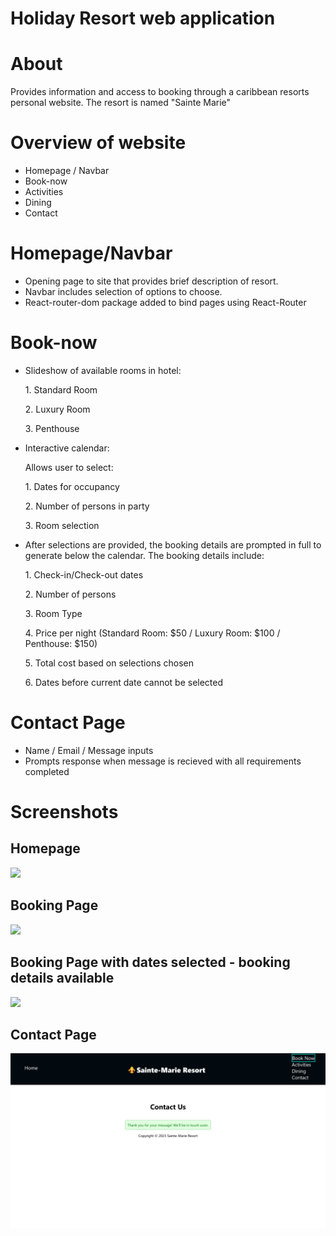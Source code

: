 # Holiday Resort web application

# About
<p> Provides information and access to booking through a caribbean resorts personal website. The resort is named "Sainte Marie"</p>

# Overview of website
* Homepage / Navbar
* Book-now
* Activities
* Dining
* Contact

# Homepage/Navbar
* Opening page to site that provides brief description of resort.
* Navbar includes selection of options to choose.
* React-router-dom package added to bind pages using React-Router


# Book-now
* Slideshow of available rooms in hotel:
  <p>1. Standard Room</p>
  <p>2. Luxury Room</p>
  <p>3. Penthouse</p>
* Interactive calendar:
  <p>Allows user to select:</p>
  <p>1. Dates for occupancy</p>
  <p>2. Number of persons in party</p>
  <p>3. Room selection</p>
* After selections are provided, the booking details are prompted in full to generate below the calendar. The booking details include:</p>
  <p>1. Check-in/Check-out dates</p>
  <p>2. Number of persons</p>
  <p>3. Room Type</p>
  <p>4. Price per night (Standard Room: $50 / Luxury Room: $100 / Penthouse: $150)</p>
  <p>5. Total cost based on selections chosen</p>
  <p>6. Dates before current date cannot be selected</p>
  
# Contact Page
* Name / Email / Message inputs
* Prompts response when message is recieved with all requirements completed


# Screenshots
<h2>Homepage</h2>
<img src="screenshots/screenshot.png"/>
<h2>Booking Page</h2>
<img src="screenshots/screenshot2.png"/>
<h2>Booking Page with dates selected - booking details available</h2>
<img src="screenshots/screenshot3.png"/>
<h2>Contact Page</h2>
<img src="screenshots/screenshot-contact.png"/>


